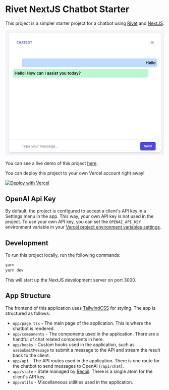 # Rivet NextJS Chatbot Starter

This project is a simpler starter project for a chatbot using [Rivet](https://rivet.ironcladapp.com) and [NextJS](https://nextjs.org/).

![Chatbot](./chatbot.png)

You can see a live demo of this project [here](https://rivet-nextjs-chatbot-starter.vercel.app/).

You can deploy this project to your own Vercel account right away!

[![Deploy with Vercel](https://vercel.com/button)](https://vercel.com/new/clone?repository-url=https%3A%2F%2Fgithub.com%2Fabrenneke%2Frivet-nextjs-starter)

## OpenAI Api Key

By default, the project is configured to accept a client's API key in a Settings menu in the app. This way, your own API key is not used in the project. To use your own API key, you can set the `OPENAI_API_KEY` environment variable in your [Vercel project environment variables settings](https://vercel.com/docs/projects/environment-variables).

## Development

To run this project locally, run the following commands:

```bash
yarn
yarn dev
```

This will start up the NextJS development server on port 3000.

## App Structure

The frontend of this application uses [TailwindCSS](https://tailwindcss.com/) for styling. The app is structured as follows:

- `app/page.tsx` - The main page of the application. This is where the chatbot is rendered.
- `app/components` - The components used in the application. There are a handful of chat related components in here.
- `app/hooks` - Custom hooks used in the application, such as `useSubmitMessage` to submit a message to the API and stream the result back to the client.
- `app/api` - The API routes used in the application. There is one route for the chatbot to send messages to OpenAI (`/api/chat`).
- `app/state` - State managed by [Recoil](https://recoiljs.org/). There is a single atom for the client's API key.
- `app/utils` - Miscellaneous utilities used in the application.
